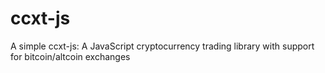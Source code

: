 # ccxt-js
A simple ccxt-js: A JavaScript cryptocurrency trading library with support for bitcoin/altcoin exchanges
